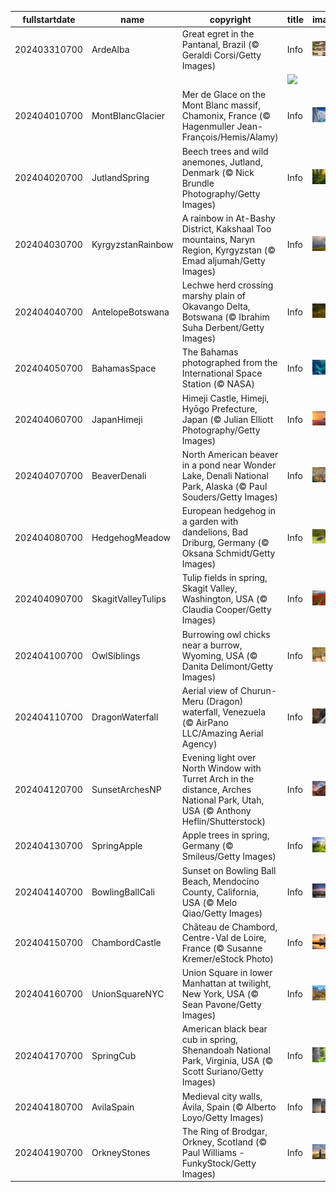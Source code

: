 |fullstartdate|name|copyright|title|image|
|--|--|--|--|--|
202403310700|ArdeAlba|Great egret in the Pantanal, Brazil (© Geraldi Corsi/Getty Images)|Info|![](/en-AU/2024/04/202403310700ArdeAlba.jpg)|
||||![](/en-AU/2024/04/.jpg)|
202404010700|MontBlancGlacier|Mer de Glace on the Mont Blanc massif, Chamonix, France (© Hagenmuller Jean-François/Hemis/Alamy)|Info|![](/en-AU/2024/04/202404010700MontBlancGlacier.jpg)|
202404020700|JutlandSpring|Beech trees and wild anemones, Jutland, Denmark (© Nick Brundle Photography/Getty Images)|Info|![](/en-AU/2024/04/202404020700JutlandSpring.jpg)|
202404030700|KyrgyzstanRainbow|A rainbow in At-Bashy District, Kakshaal Too mountains, Naryn Region, Kyrgyzstan (© Emad aljumah/Getty Images)|Info|![](/en-AU/2024/04/202404030700KyrgyzstanRainbow.jpg)|
202404040700|AntelopeBotswana|Lechwe herd crossing marshy plain of Okavango Delta, Botswana (© Ibrahim Suha Derbent/Getty Images)|Info|![](/en-AU/2024/04/202404040700AntelopeBotswana.jpg)|
202404050700|BahamasSpace|The Bahamas photographed from the International Space Station (© NASA)|Info|![](/en-AU/2024/04/202404050700BahamasSpace.jpg)|
202404060700|JapanHimeji|Himeji Castle, Himeji, Hyōgo Prefecture, Japan (© Julian Elliott Photography/Getty Images)|Info|![](/en-AU/2024/04/202404060700JapanHimeji.jpg)|
202404070700|BeaverDenali|North American beaver in a pond near Wonder Lake, Denali National Park, Alaska (© Paul Souders/Getty Images)|Info|![](/en-AU/2024/04/202404070700BeaverDenali.jpg)|
202404080700|HedgehogMeadow|European hedgehog in a garden with dandelions, Bad Driburg, Germany (© Oksana Schmidt/Getty Images)|Info|![](/en-AU/2024/04/202404080700HedgehogMeadow.jpg)|
202404090700|SkagitValleyTulips|Tulip fields in spring, Skagit Valley, Washington, USA (© Claudia Cooper/Getty Images)|Info|![](/en-AU/2024/04/202404090700SkagitValleyTulips.jpg)|
202404100700|OwlSiblings|Burrowing owl chicks near a burrow, Wyoming, USA (© Danita Delimont/Getty Images)|Info|![](/en-AU/2024/04/202404100700OwlSiblings.jpg)|
202404110700|DragonWaterfall|Aerial view of Churun-Meru (Dragon) waterfall, Venezuela (© AirPano LLC/Amazing Aerial Agency)|Info|![](/en-AU/2024/04/202404110700DragonWaterfall.jpg)|
202404120700|SunsetArchesNP|Evening light over North Window with Turret Arch in the distance, Arches National Park, Utah, USA (© Anthony Heflin/Shutterstock)|Info|![](/en-AU/2024/04/202404120700SunsetArchesNP.jpg)|
202404130700|SpringApple|Apple trees in spring, Germany (© Smileus/Getty Images)|Info|![](/en-AU/2024/04/202404130700SpringApple.jpg)|
202404140700|BowlingBallCali|Sunset on Bowling Ball Beach, Mendocino County, California, USA (© Melo Qiao/Getty Images)|Info|![](/en-AU/2024/04/202404140700BowlingBallCali.jpg)|
202404150700|ChambordCastle|Château de Chambord, Centre-Val de Loire, France (© Susanne Kremer/eStock Photo)|Info|![](/en-AU/2024/04/202404150700ChambordCastle.jpg)|
202404160700|UnionSquareNYC|Union Square in lower Manhattan at twilight, New York, USA (© Sean Pavone/Getty Images)|Info|![](/en-AU/2024/04/202404160700UnionSquareNYC.jpg)|
202404170700|SpringCub|American black bear cub in spring, Shenandoah National Park, Virginia, USA (© Scott Suriano/Getty Images)|Info|![](/en-AU/2024/04/202404170700SpringCub.jpg)|
202404180700|AvilaSpain|Medieval city walls, Ávila, Spain (© Alberto Loyo/Getty Images)|Info|![](/en-AU/2024/04/202404180700AvilaSpain.jpg)|
202404190700|OrkneyStones|The Ring of Brodgar, Orkney, Scotland (© Paul Williams - FunkyStock/Getty Images)|Info|![](/en-AU/2024/04/202404190700OrkneyStones.jpg)|
